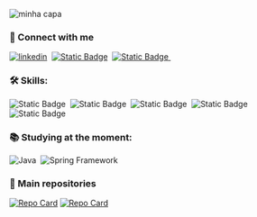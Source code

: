 ![minha capa](https://media.licdn.com/dms/image/C4E16AQFHkNnebFFi-g/profile-displaybackgroundimage-shrink_200_800/0/1633216384859?e=2147483647&v=beta&t=TfTt_dLGxYY2dJmzCH024usi5JrHpIjF2EkzWcHT-9Q)


### 🔗 Connect with me
[![linkedin](https://img.shields.io/badge/linkedin-0A66C2?style=for-the-badge&logo=linkedin&logoColor)](https://www.linkedin.com/in/fl%C3%A1vio-eduardo/)&nbsp;
[![Static Badge](https://img.shields.io/badge/Perfil%20na%20DIO-purple?style=flat&logo=hey)](https://www.dio.me/users/flavioeduardo318)&nbsp;
[![Static Badge](https://img.shields.io/badge/Gmail-white?style=for-the-badge&logo=gmail)
](mailto:flavioeduardo318@gmail.com)&nbsp;

### 🛠 Skills:
![Static Badge](https://img.shields.io/badge/Html-lightgrey?style=for-the-badge&logo=html5)&nbsp;
![Static Badge](https://img.shields.io/badge/CSS-blue?style=for-the-badge&logo=css3)&nbsp;
![Static Badge](https://img.shields.io/badge/Javascript-yellow?style=for-the-badge&logo=javascript)&nbsp;
![Static Badge](https://img.shields.io/badge/Angular-red?style=for-the-badge&logo=angular)&nbsp;
![Static Badge](https://img.shields.io/badge/TypeScript-silver?style=for-the-badge&logo=typescript)&nbsp;




### 📚 Studying at the moment:
![Java](https://img.shields.io/badge/Java-ED8B00?style=for-the-badge&logo=openjdk&logoColor=white)&nbsp;
![Spring Framework](https://img.shields.io/badge/Spring-6DB33F?style=for-the-badge&logo=spring&logoColor=white)&nbsp;

### 📂 Main repositories
[![Repo Card](https://github-readme-stats.vercel.app/api/pin/?username=Thormenthus&repo=angular-twitter-clone&bg_color=000&border_color=30A3DC&show_icons=true&icon_color=30A3DC&title_color=E94D5F&text_color=FFF)](https://github.com/Thormenthus/angular-twitter-clone)
[![Repo Card](https://github-readme-stats.vercel.app/api/pin/?username=Thormenthus&repo=dio-trilha-java-basico&bg_color=000&border_color=30A3DC&show_icons=true&icon_color=30A3DC&title_color=E94D5F&text_color=FFF)](https://github.com/Thormenthus/dio-trilha-java-basico)










